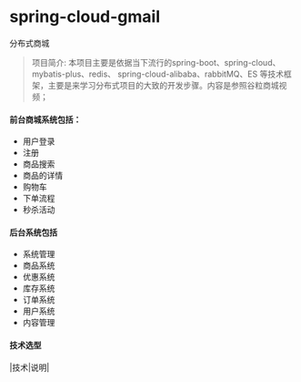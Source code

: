 # spring-cloud-gmail
分布式商城
> 项目简介:
>本项目主要是依据当下流行的spring-boot、spring-cloud、mybatis-plus、redis、
>spring-cloud-alibaba、rabbitMQ、ES
>等技术框架，主要是来学习分布式项目的大致的开发步骤。内容是参照谷粒商城视频；

#### 前台商城系统包括：
- 用户登录
- 注册
- 商品搜索
- 商品的详情
- 购物车
- 下单流程
- 秒杀活动
#### 后台系统包括
- 系统管理
- 商品系统
- 优惠系统
- 库存系统
- 订单系统
- 用户系统
- 内容管理
#### 技术选型
|技术|说明|

